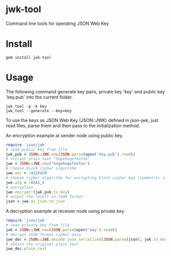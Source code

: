 # jwk-tool

Command line tools for operating JSON Web Key

# Install

    gem install jwk-tool

# Usage

The following command generate key pairs, private key 'key' and public key 'key.pub' into the current folder.

    jwk_tool -g -k key
    jwk_tool --generate --key=key

To use the keys as JSON Web Key (JSON::JWK) defined in json-jwk, just read files, parse them and then pass to the initialization method.

An encryption example at sender node using public key.

```ruby
require 'json/jwk'
# read public key from file
jwk_pub = JSON::JWK.new(JSON.parse(open('key.pub').read))
# encrypt plain text "hogehogefoofoo"
jwe = JSON::JWE.new("hogehogefoofoo")
# choose block cipher algorithm
jwe.enc = :A128GCM
# choose cipher algorithm for encrypting block cipher key (symmetric cipher key)
jwe.alg = :RSA1_5
# encryption
jwe.encrypt!(jwk_pub.to_key)
# output the result in JSON format
json = jwe.as_json.to_json
```

A decryption example at receiver node using private key.

```ruby
require 'json/jwk'
# read private key from file
jwk = JSON::JWK.new(JSON.parse(open('key').read))
# decrypt JSON format cipher data
jwe_dec = JSON::JWE.decode_json_serialized(JSON.parse(json), jwk.to_key)
# obtain the original plain text
jwe_dec.plain_text
```

